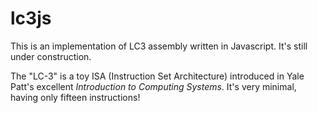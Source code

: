 # lc3js

This is an implementation of LC3 assembly written in Javascript. It's still under construction.

The "LC-3" is a toy ISA (Instruction Set Architecture) introduced in Yale Patt's excellent *Introduction to Computing Systems*. It's very minimal, having only fifteen instructions!

